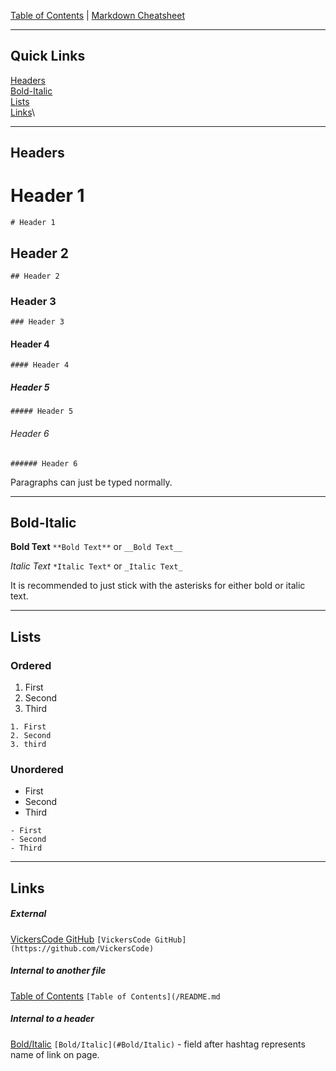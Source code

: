 [Table of Contents](../README.md) | [Markdown Cheatsheet](/Markdown%20Cheatsheet.md)
___
## Quick Links
[Headers](#Headers)\
[Bold-Italic](#Bold-Italic)\
[Lists](#Lists)\
[Links](#Links)\
___
## Headers

# Header 1
`# Header 1`

## Header 2
`## Header 2`

### Header 3
`### Header 3`

#### Header 4
`#### Header 4`

##### Header 5
`##### Header 5`

###### Header 6
`###### Header 6`

Paragraphs can just be typed normally.
___
## Bold-Italic

**Bold Text**
`**Bold Text**` or `__Bold Text__`

*Italic Text*
`*Italic Text*` or `_Italic Text_`

It is recommended to just stick with the asterisks for either bold or italic text.
___
## Lists

### Ordered
1. First
2. Second
3. Third
```
1. First
2. Second
3. third
```

### Unordered
- First
- Second
- Third
```
- First
- Second
- Third
```
___
## Links

##### External
[VickersCode GitHub](https://github.com/VickersCode)
`[VickersCode GitHub](https://github.com/VickersCode)`

##### Internal to another file
[Table of Contents](/README.md)
`[Table of Contents](/README.md`

##### Internal to a header
[Bold/Italic](#Bold/Italic)
`[Bold/Italic](#Bold/Italic)` - field after hashtag represents name of link on page.


